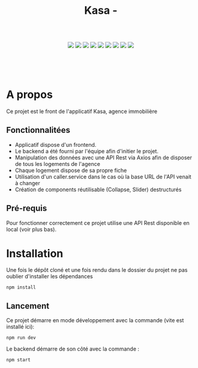 <div align="center">

# Kasa - 
</div>

<p align="center">

<br><br>
</p>
<p align="center">
    <img src="https://img.shields.io/badge/React-v18.3.1-blue">
    <img src="https://img.shields.io/badge/React--Router--DOM-v6.27.0-blue">
    <img src="https://img.shields.io/badge/React--DOM-v18.3.1-blue">
    <img src="https://img.shields.io/badge/Axios-v1.7.7-blue">
    <img src="https://img.shields.io/badge/React--Query-v3.39.3-blue">
    <img src="https://img.shields.io/badge/node--20.15.0-brightgreen">
    <img src="https://img.shields.io/badge/npm-10.9.0-blue">
    <img src="https://img.shields.io/badge/Vite-5.4.8-blue">
    <img src="https://img.shields.io/badge/EsLint-9.11.1-blue">
    
    
  <br><br><br>
</p>

# A propos
Ce projet est le front de l'applicatif Kasa, agence immobilière


## Fonctionnalitées
- Applicatif dispose d'un frontend. 
- Le backend a été fourni par l'équipe afin d'initier le projet.
- Manipulation des données avec une API Rest via Axios afin de disposer de tous les logements de l'agence
- Chaque logement dispose de sa propre fiche 
- Utilisation d'un caller.service dans le cas où la base URL de l'API venait à changer
- Création de components réutilisable (Collapse, Slider) destructurés

## Pré-requis
Pour fonctionner correctement ce projet utilise une API Rest disponible en local (voir plus bas).


# Installation
Une fois le dépôt cloné et une fois rendu dans le dossier du projet ne pas oublier d'installer les dépendances
``` 
npm install 
```

## Lancement

Ce projet démarre en mode développement avec la commande (vite est installé ici):

```
npm run dev
```

Le backend démarre de son côté avec la commande  :

```
npm start

```


